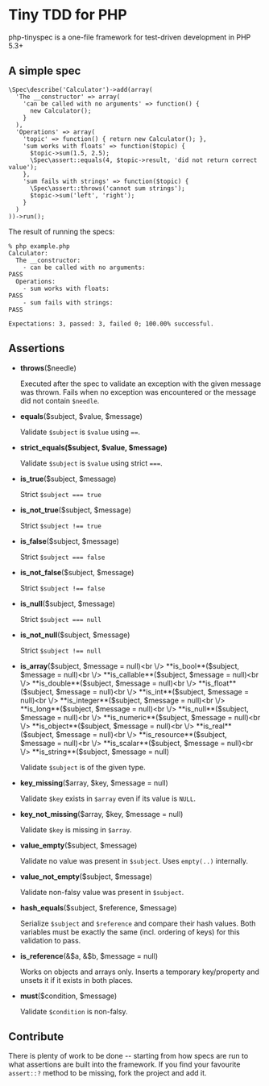 # Tiny TDD for PHP

php-tinyspec is a one-file framework for test-driven development in PHP 5.3+

## A simple spec

    \Spec\describe('Calculator')->add(array(
      'The __constructor' => array(
        'can be called with no arguments' => function() {
          new Calculator();
        }
      ),
      'Operations' => array(
        'topic' => function() { return new Calculator(); },
        'sum works with floats' => function($topic) {
          $topic->sum(1.5, 2.5);
          \Spec\assert::equals(4, $topic->result, 'did not return correct value');
        },
        'sum fails with strings' => function($topic) {
          \Spec\assert::throws('cannot sum strings');
          $topic->sum('left', 'right');
        }
      )
    ))->run();

The result of running the specs:

    % php example.php
    Calculator:
      The __constructor:
        - can be called with no arguments:                              PASS
      Operations:
        - sum works with floats:                                        PASS
        - sum fails with strings:                                       PASS

    Expectations: 3, passed: 3, failed 0; 100.00% successful.

## Assertions

- **throws**($needle)

   Executed after the spec to validate an exception with the given message was
   thrown. Fails when no exception was encountered or the message did not
   contain `$needle`.

- **equals**($subject, $value, $message)

   Validate `$subject` is `$value` using `==`.

- **strict_equals($subject, $value, $message)**

   Validate `$subject` is `$value` using strict `===`.

- **is_true**($subject, $message)

   Strict `$subject === true`

- **is_not_true**($subject, $message)

   Strict `$subject !== true`

- **is_false**($subject, $message)

   Strict `$subject === false`

- **is_not_false**($subject, $message)

   Strict `$subject !== false`

- **is_null**($subject, $message)

   Strict `$subject === null`

- **is_not_null**($subject, $message)

   Strict `$subject !== null`

- **is_array**($subject, $message = null)<br \/>
  **is_bool**($subject, $message = null)<br \/>
  **is_callable**($subject, $message = null)<br \/>
  **is_double**($subject, $message = null)<br \/>
  **is_float**($subject, $message = null)<br \/>
  **is_int**($subject, $message = null)<br \/>
  **is_integer**($subject, $message = null)<br \/>
  **is_long**($subject, $message = null)<br \/>
  **is_null**($subject, $message = null)<br \/>
  **is_numeric**($subject, $message = null)<br \/>
  **is_object**($subject, $message = null)<br \/>
  **is_real**($subject, $message = null)<br \/>
  **is_resource**($subject, $message = null)<br \/>
  **is_scalar**($subject, $message = null)<br \/>
  **is_string**($subject, $message = null)

  Validate `$subject` is of the given type.

- **key_missing**($array, $key, $message = null)

   Validate `$key` exists in `$array` even if its value is `NULL`.

- **key_not_missing**($array, $key, $message = null)

   Validate `$key` is missing in `$array`.

- **value_empty**($subject, $message)

   Validate no value was present in `$subject`. Uses `empty(..)` internally.

- **value_not_empty**($subject, $message)

   Validate non-falsy value was present in `$subject`.

- **hash_equals**($subject, $reference, $message)

   Serialize `$subject` and `$reference` and compare their hash values. Both
   variables must be exactly the same (incl. ordering of keys) for this
   validation to pass.

- **is_reference**(&$a, &$b, $message = null)

   Works on objects and arrays only. Inserts a temporary key/property and
   unsets it if it exists in both places.

- **must**($condition, $message)

   Validate `$condition` is non-falsy.

## Contribute

There is plenty of work to be done -- starting from how specs are run to what
assertions are built into the framework. If you find your favourite `assert::?`
method to be missing, fork the project and add it.
